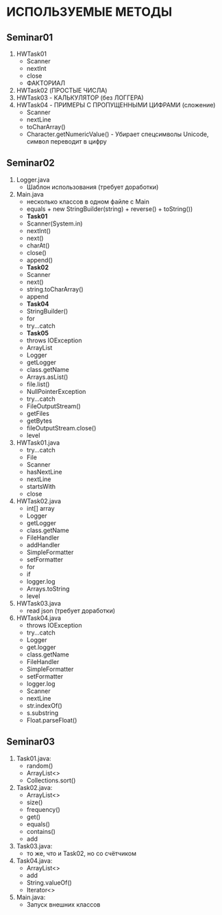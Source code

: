 # ИСПОЛЬЗУЕМЫЕ МЕТОДЫ

## Seminar01
1. HWTask01
   - Scanner
   - nextInt
   - close
   - ФАКТОРИАЛ
2. HWTask02 (ПРОСТЫЕ ЧИСЛА)
3. HWTask03  - КАЛЬКУЛЯТОР (без ЛОГГЕРА)
4. HWTask04  - ПРИМЕРЫ С ПРОПУЩЕННЫМИ ЦИФРАМИ (сложение)
   - Scanner
   - nextLine
   - toCharArray()
   - Character.getNumericValue() - Убирает спецсимволы Unicode, символ переводит в цифру

## Seminar02
1. Logger.java  
   - Шаблон использования (требует доработки)
2. Main.java
   - несколько классов в одном файле с Main
   - equals + new StringBuilder(string) + reverse() + toString())
   - __Task01__
   - Scanner(System.in)
   - nextInt()
   - next()
   - charAt()
   - close()
   - append()
   - __Task02__
   - Scanner
   - next()
   - string.toCharArray()
   - append
   - __Task04__
   - StringBuilder()
   - for
   - try...catch
   - __Task05__
   - throws IOException
   - ArrayList
   - Logger
   - getLogger
   - class.getName
   - Arrays.asList()
   - file.list()
   - NullPointerException
   - try...catch
   - FileOutputStream()
   - getFiles
   - getBytes
   - fileOutputStream.close()
   - level
3. HWTask01.java
   - try...catch
   - File
   - Scanner
   - hasNextLine
   - nextLine
   - startsWith
   - close
4. HWTask02.java 
   - int[] array
   - Logger
   - getLogger
   - class.getName
   - FileHandler
   - addHandler
   - SimpleFormatter
   - setFormatter
   - for
   - if
   - logger.log
   - Arrays.toString
   - level
5. HWTask03.java 
   - read json (требует доработки)
6. HWTask04.java
   - throws IOException
   - try...catch
   - Logger
   - get.logger
   - class.getName
   - FileHandler
   - SimpleFormatter
   - setFormatter
   - logger.log
   - Scanner
   - nextLine
   - str.indexOf()
   - s.substring
   - Float.parseFloat()

## Seminar03
1. Task01.java: 
   - random()
   - ArrayList<>
   - Collections.sort()
2. Task02.java:
   - ArrayList<>
   - size()
   - frequency()
   - get()
   - equals()
   - contains()
   - add
3. Task03.java:
   - то же, что и Task02, но со счётчиком
4. Task04.java:
   - ArrayList<>
   - add
   - String.valueOf()
   - Iterator<>
5. Main.java:
   - Запуск внешних классов   